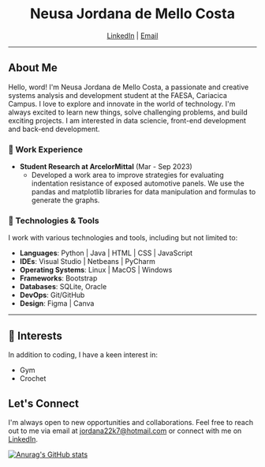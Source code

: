 <h1 align="center">Neusa Jordana de Mello Costa </h1>
<p align="center"></p>

<p align="center">
  <a href="https://www.linkedin.com/in/neusa-jordana">LinkedIn</a> |
  <a href="mailto:jordana22k7@hotmail.com">Email</a>
</p>

---

## About Me

Hello, word! I'm Neusa Jordana de Mello Costa, a passionate and creative systems analysis and development student at the FAESA, Cariacica Campus. I love to explore and innovate in the world of technology. I'm always excited to learn new things, solve challenging problems, and build exciting projects. I am interested in data sciencie, front-end development and back-end development.

### 💼 Work Experience

- **Student Research at ArcelorMittal** (Mar - Sep 2023) 
  - Developed a work area to improve strategies for evaluating indentation resistance of exposed automotive panels. We use the pandas and matplotlib libraries for data manipulation and formulas to generate the graphs.


### 🔧 Technologies & Tools

I work with various technologies and tools, including but not limited to:
- **Languages**: Python | Java | HTML | CSS | JavaScript
- **IDEs**: Visual Studio | Netbeans | PyCharm
- **Operating Systems**: Linux | MacOS | Windows
- **Frameworks**: Bootstrap
- **Databases**: SQLite, Oracle
- **DevOps**: Git/GitHub
- **Design**: Figma | Canva


---

## 🌱 Interests

In addition to coding, I have a keen interest in:
- Gym
- Crochet

## Let's Connect

I'm always open to new opportunities and collaborations. Feel free to reach out to me via email at jordana22k7@hotmail.com or connect with me on [LinkedIn](https://www.linkedin.com/in/neusa-jordana).

[![Anurag's GitHub stats](https://github-readme-stats.vercel.app/api?username=jordmello&theme=tokyonight)](https://github.com/smbv/github-readme-stats)
